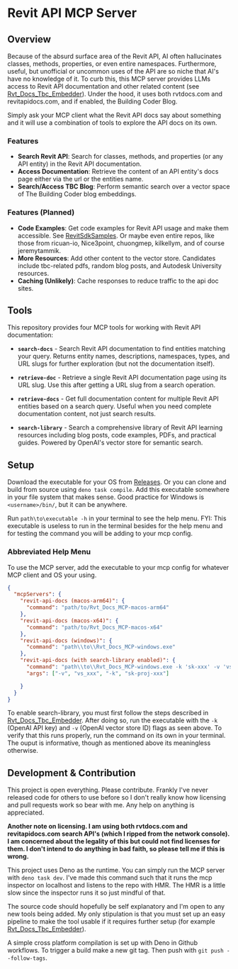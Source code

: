 # Revit API MCP Server

## Overview

Because of the absurd surface area of the Revit API, AI often hallucinates
classes, methods, properties, or even entire namespaces. Furthermore, useful,
but unofficial or uncommon uses of the API are so niche that AI's have no
knowledge of it. To curb this, this MCP server provides LLMs access to Revit API
documentation and other related content (see
[Rvt_Docs_Tbc_Embedder](https://github.com/kaitpw/Rvt_Docs_TBC_Embedder)). Under
the hood, it uses both rvtdocs.com and revitapidocs.com, and if enabled, the
Building Coder Blog.

Simply ask your MCP client what the Revit API docs say about something and it
will use a combination of tools to explore the API docs on its own.

### Features

- **Search Revit API**: Search for classes, methods, and properties (or any API
  entity) in the Revit API documentation.
- **Access Documentation**: Retrieve the content of an API entity's docs page
  either via the url or the entities name.
- **Search/Access TBC Blog**: Perform semantic search over a vector space of The
  Building Coder blog embeddings.

### Features (Planned)

- **Code Examples**: Get code examples for Revit API usage and make them
  accessible. See
  [RevitSdkSamples](https://github.com/jeremytammik/RevitSdkSamples). Or maybe
  even entire repos, like those from ricuan-io, Nice3point, chuongmep, kilkellym, and of
  course jeremytammik.
- **More Resources**: Add other content to the vector store. Candidates include
  tbc-related pdfs, random blog posts, and Autodesk University resources.
- **Caching (Unlikely)**: Cache responses to reduce traffic to the api doc
  sites.

## Tools

This repository provides four MCP tools for working with Revit API
documentation:

- **`search-docs`** - Search Revit API documentation to find entities matching
  your query. Returns entity names, descriptions, namespaces, types, and URL
  slugs for further exploration (but not the documentation itself).

- **`retrieve-doc`** - Retrieve a single Revit API documentation page using its
  URL slug. Use this after getting a URL slug from a search operation.

- **`retrieve-docs`** - Get full documentation content for multiple Revit API
  entities based on a search query. Useful when you need complete documentation
  content, not just search results.

- **`search-library`** - Search a comprehensive library of Revit API learning
  resources including blog posts, code examples, PDFs, and practical guides.
  Powered by OpenAI's vector store for semantic search.

## Setup

Download the executable for your OS from
[Releases](https://github.com/kaitpw/Rvt_Docs_MCP/releases). Or you can clone
and build from source using `deno task compile`. Add this executable somewhere
in your file system that makes sense. Good practice for Windows is
`<username>/bin/`, but it can be anywhere.

Run `path\to\executable -h` in your terminal to see the help menu. FYI: This
executable is useless to run in the terminal besides for the help menu and for
testing the command you will be adding to your mcp config.

### Abbreviated Help Menu

To use the MCP server, add the executable to your mcp config for whatever MCP
client and OS your using.

```json
{
  "mcpServers": {
    "revit-api-docs (macos-arm64)": {
      "command": "path/to/Rvt_Docs_MCP-macos-arm64"
    },
    "revit-api-docs (macos-x64)": {
      "command": "path/to/Rvt_Docs_MCP-macos-x64"
    },
    "revit-api-docs (windows)": {
      "command": "path\\to\\Rvt_Docs_MCP-windows.exe"
    },
    "revit-api-docs (with search-library enabled)": {
      "command": "path\\to\\Rvt_Docs_MCP-windows.exe -k 'sk-xxx' -v 'vs_xxx'",
      "args": ["-v", "vs_xxx", "-k", "sk-proj-xxx"]

    }
  }
}
```

To enable search-library, you must first follow the steps described in
[Rvt_Docs_Tbc_Embedder](https://github.com/kaitpw/Rvt_Docs_TBC_Embedder). After
doing so, run the executable with the `-k` (OpenAI API key) and `-v` (OpenAI
vector store ID) flags as seen above. To verify that this runs properly, run the
command on its own in your terminal. The ouput is informative, though as
mentioned above its meaningless otherwise.

## Development & Contribution

This project is open everything. Please contribute. Frankly I've never released
code for others to use before so I don't really know how licensing and pull
requests work so bear with me. Any help on anything is appreciated.

**Another note on licensing. I am using both rvtdocs.com and revitapidocs.com
search API's (which I ripped from the network console). I am concerned about the
legality of this but could not find licenses for them. I don't intend to do
anything in bad faith, so please tell me if this is wrong.**

This project uses Deno as the runtime. You can simply run the MCP server with
`deno task dev`. I've made this command such that it runs the mcp inspector on
localhost and listens to the repo with HMR. The HMR is a little slow since the
inspector runs it so just mindful of that.

The source code should hopefully be self explanatory and I'm open to any new
tools being added. My only stipulation is that you must set up an easy pipeline
to make the tool usable if it requires further setup (for example
[Rvt_Docs_Tbc_Embedder](https://github.com/kaitpw/Rvt_Docs_TBC_Embedder)).

A simple cross platform compilation is set up with Deno in Github workflows. To
trigger a build make a new git tag. Then push with `git push --follow-tags`.
